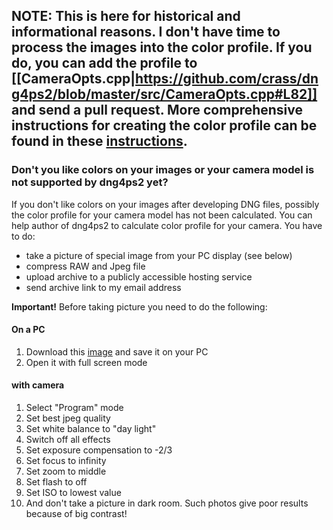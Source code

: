 ## NOTE: This is here for historical and informational reasons. I don't have time to process the images into the color profile.  If you do, you can add the profile to [[CameraOpts.cpp|https://github.com/crass/dng4ps2/blob/master/src/CameraOpts.cpp#L82]] and send a pull request.  More comprehensive instructions for creating the color profile can be found in these [instructions](http://chdk.wikia.com/wiki/DNG4PS-2/Calibration).

### Don't you like colors on your images or your camera model is not supported by dng4ps2 yet?
If you don't like colors on your images after developing DNG files, possibly the color profile for your camera model has not been calculated. You can help author of dng4ps2 to calculate color profile for your camera. You have to do:
* take a picture of special image from your PC display (see below)
* compress RAW and Jpeg file
* upload archive to a publicly accessible hosting service
* send archive link to my email address

__Important!__ Before taking picture you need to do the following:

#### On a PC
1.    Download this [image](https://github.com/crass/dng4ps2/raw/master/docs/pallete.PNG) and save it on your PC
1.    Open it with full screen mode

#### with camera

1.    Select "Program" mode
1.    Set best jpeg quality
1.    Set white balance to "day light"
1.    Switch off all effects
1.    Set exposure compensation to -2/3
1.    Set focus to infinity
1.    Set zoom to middle
1.    Set flash to off
1.    Set ISO to lowest value
1.    And don't take a picture in dark room. Such photos give poor results because of big contrast!

